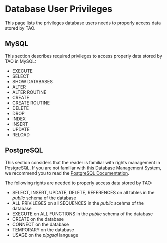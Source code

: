 <!--
created_at: '2012-12-28 16:23:41'
updated_at: '2013-03-05 12:14:33'
authors:
    - 'Jérôme Bogaerts'
tags:
    - 'Administrator Guide'
-->

Database User Privileges
========================

This page lists the privileges database users needs to properly access data stored by TAO.

MySQL
-----

This section describes required privileges to access properly data stored by TAO in MySQL:

-   EXECUTE
-   SELECT
-   SHOW DATABASES
-   ALTER
-   ALTER ROUTINE
-   CREATE
-   CREATE ROUTINE
-   DELETE
-   DROP
-   INDEX
-   INSERT
-   UPDATE
-   RELOAD

PostgreSQL
----------

This section considers that the reader is familiar with rights management in PostgreSQL. If you are not familiar with this Database Management System, we recommend you to read the [PostgreSQL Documentation](http://www.postgresql.org/docs/).

The following rights are needed to properly access data stored by TAO:

-   SELECT, INSERT, UPDATE, DELETE, REFERENCES on all tables in the *public* schema of the database
-   ALL PRIVILEGES on all SEQUENCES in the *public* scehma of the database
-   EXECUTE on ALL FUNCTIONS in the *public* schema of the database
-   CREATE on the database
-   CONNECT on the database
-   TEMPORARY on the database
-   USAGE on the *plpgsql* language


